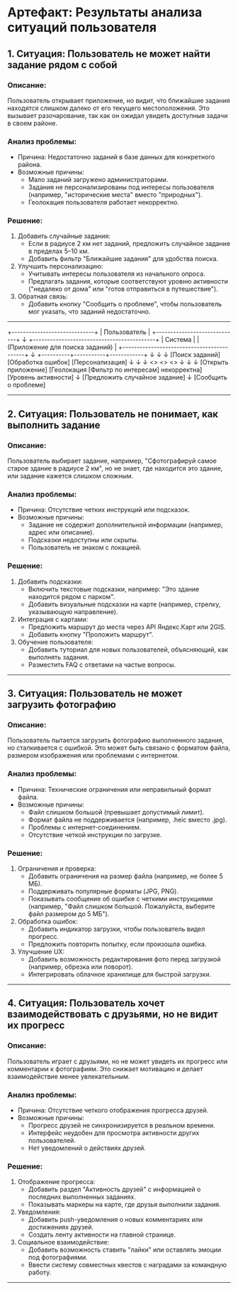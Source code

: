 # Артефакт: Результаты анализа ситуаций пользователя

## 1. Ситуация: Пользователь не может найти задание рядом с собой
### Описание:
Пользователь открывает приложение, но видит, что ближайшие задания находятся слишком далеко от его текущего местоположения. Это вызывает разочарование, так как он ожидал увидеть доступные задачи в своем районе.

### Анализ проблемы:
- Причина: Недостаточно заданий в базе данных для конкретного района.
- Возможные причины:
  - Мало заданий загружено администраторами.
  - Задания не персонализированы под интересы пользователя (например, "исторические места" вместо "природных").
  - Геолокация пользователя работает некорректно.

### Решение:
1. Добавить случайные задания:
   - Если в радиусе 2 км нет заданий, предложить случайное задание в пределах 5–10 км.
   - Добавить фильтр "Ближайшие задания" для удобства поиска.
2. Улучшить персонализацию:
   - Учитывать интересы пользователя из начального опроса.
   - Предлагать задания, которые соответствуют уровню активности ("недалеко от дома" или "готов отправиться в путешествие").
3. Обратная связь:
   - Добавить кнопку "Сообщить о проблеме", чтобы пользователь мог указать, что заданий недостаточно.
  
---

+-----------------------------+
|         Пользователь        |
+-----------------------------+
              ↓
+-------------------------------------------+
|                Система                    |
|  (Приложение для поиска заданий)          |
+-------------------------------------------+
              ↓
   +----------+-----------+------------+
   ↓                      ↓            ↓
[Поиск заданий]   [Обработка ошибок]  [Персонализация]
   ↓                      ↓            ↓
<<include>>              <<extend>>   <<include>>
   ↓                      ↓            ↓
[Открыть приложение]   [Геолокация    [Фильтр по интересам]
                        некорректна]   [Уровень активности]
                          ↓
                  [Предложить случайное задание]
                          ↓
                  [Сообщить о проблеме]

---

## 2. Ситуация: Пользователь не понимает, как выполнить задание
### Описание:
Пользователь выбирает задание, например, "Сфотографируй самое старое здание в радиусе 2 км", но не знает, где находится это здание, или задание кажется слишком сложным.

### Анализ проблемы:
- Причина: Отсутствие четких инструкций или подсказок.
- Возможные причины:
  - Задание не содержит дополнительной информации (например, адрес или описание).
  - Подсказки недоступны или скрыты.
  - Пользователь не знаком с локацией.

### Решение:
1. Добавить подсказки:
   - Включить текстовые подсказки, например: "Это здание находится рядом с парком".
   - Добавить визуальные подсказки на карте (например, стрелку, указывающую направление).
2. Интеграция с картами:
   - Предложить маршрут до места через API Яндекс.Карт или 2GIS.
   - Добавить кнопку "Проложить маршрут".
3. Обучение пользователя:
   - Добавить туториал для новых пользователей, объясняющий, как выполнять задания.
   - Разместить FAQ с ответами на частые вопросы.

---

## 3. Ситуация: Пользователь не может загрузить фотографию
### Описание:
Пользователь пытается загрузить фотографию выполненного задания, но сталкивается с ошибкой. Это может быть связано с форматом файла, размером изображения или проблемами с интернетом.

### Анализ проблемы:
- Причина: Технические ограничения или неправильный формат файла.
- Возможные причины:
  - Файл слишком большой (превышает допустимый лимит).
  - Формат файла не поддерживается (например, .heic вместо .jpg).
  - Проблемы с интернет-соединением.
  - Отсутствие четкой инструкции по загрузке.

### Решение:
1. Ограничения и проверка:
   - Добавить ограничения на размер файла (например, не более 5 МБ).
   - Поддерживать популярные форматы (JPG, PNG).
   - Показывать сообщение об ошибке с четкими инструкциями (например, "Файл слишком большой. Пожалуйста, выберите файл размером до 5 МБ").
2. Обработка ошибок:
   - Добавить индикатор загрузки, чтобы пользователь видел прогресс.
   - Предложить повторить попытку, если произошла ошибка.
3. Улучшение UX:
   - Добавить возможность редактирования фото перед загрузкой (например, обрезка или поворот).
   - Интегрировать облачное хранилище для быстрой загрузки.

---

## 4. Ситуация: Пользователь хочет взаимодействовать с друзьями, но не видит их прогресс
### Описание:
Пользователь играет с друзьями, но не может увидеть их прогресс или комментарии к фотографиям. Это снижает мотивацию и делает взаимодействие менее увлекательным.
### Анализ проблемы:
- Причина: Отсутствие четкого отображения прогресса друзей.
- Возможные причины:
  - Прогресс друзей не синхронизируется в реальном времени.
  - Интерфейс неудобен для просмотра активности других пользователей.
  - Нет уведомлений о действиях друзей.

### Решение:
1. Отображение прогресса:
   - Добавить раздел "Активность друзей" с информацией о последних выполненных заданиях.
   - Показывать маркеры на карте, где друзья выполнили задания.
2. Уведомления:
   - Добавить push-уведомления о новых комментариях или достижениях друзей.
   - Создать ленту активности на главной странице.
3. Социальное взаимодействие:
   - Добавить возможность ставить "лайки" или оставлять эмоции под фотографиями.
   - Ввести систему совместных квестов с наградами за командную работу.

---
